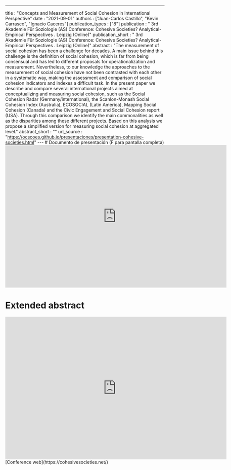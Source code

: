 ---
title : "Concepts and Measurement of Social Cohesion in International Perspective"
date : "2021-09-01"
authors : ["Juan-Carlos Castillo", "Kevin Carrasco", "Ignacio Caceres"]
publication_types : ["8"]
publication : " 3rd Akademie Für Soziologie (AS) Conference: Cohesive Societies? Analytical-Empirical Perspectives . Leipzig (Online)"
publication_short : " 3rd Akademie Für Soziologie (AS) Conference: Cohesive Societies? Analytical-Empirical Perspectives . Leipzig (Online)"
abstract : "The measurement of social cohesion has been a challenge for decades. A main issue behind this challenge is the definition of social cohesion, which is far from being consensual and has led to different proposals for operationalization and measurement. Nevertheless, to our knowledge the approaches to the measurement of social cohesion have not been contrasted with each other in a systematic way, making the assessment and comparison of social cohesion indicators and indexes a difficult task. In the present paper we describe and compare several international projects aimed at conceptualizing and measuring social cohesion, such as the Social Cohesion Radar (Germany/international), the Scanlon-Monash Social Cohesion Index (Australia), ECOSOCIAL (Latin America), Mapping Social Cohesion (Canada) and the Civic Engagement and Social Cohesion report (USA). Through this comparison we identify the main commonalities as well as the disparities among these different projects. Based on this analysis we propose a simplified version for measuring social cohesion at aggregated level."
abstract_short : ""
url_source : "https://ocscoes.github.io/presentaciones/presentation-cohesive-societies.html"
--- # Documento de presentación
(F para pantalla completa) <iframe width="700"  height="450" src="https://ocscoes.github.io/presentaciones/presentation-cohesive-societies.html" title="Xaringan presentation" frameborder="0" allow="accelerometer; autoplay; clipboard-write; encrypted-media; gyroscope; picture-in-picture" allowfullscreen></iframe>
# Extended abstract
<iframe width="700"  height="450" src="https://www.dropbox.com/s/sn0efav12iqfb31/castillo%2C%20caceres%20%26%20carrasco%202021%20concepts%20and%20measurement%20social%20cohesion.pdf?raw=1" title="Extended abstract" frameborder="0" allow="accelerometer; autoplay; clipboard-write; encrypted-media; gyroscope; picture-in-picture" allowfullscreen></iframe>
[Conference web](https://cohesivesocieties.net/)
